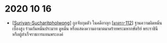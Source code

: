# 2020 10 16

- [[Suriyan-Sucharitpholwong]] ถูกจับกุมตัว ในคดีอาญา [[มาตรา-112]] ฐานความผิดหมิ่นเบื้องสูง ร่วมกันหมิ่นประมาท ดูหมิ่น หรือแสดงความอาฆาตมาดร้ายพระมหากษัตริย์ พระราชินี หรือผู้สำเร็จราชการแทนพระองค์

[//begin]: # "Autogenerated link references for markdown compatibility"
[Suriyan-Sucharitpholwong]: Suriyan-Sucharitpholwong "หมอหยอง"
[มาตรา-112]: มาตรา-112 "มาตรา 112"
[//end]: # "Autogenerated link references"